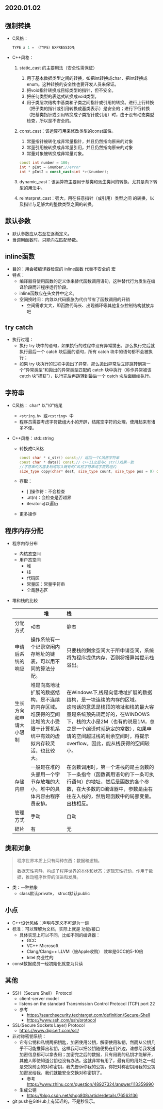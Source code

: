 ## 2020.01.02

## 强制转换

+ C风格：

  ```c++ 
  TYPE a 1 = （TYPE）EXPRESSION;
  ```

+ C++风格：

  1. static_cast 的主要用法（安全性需保证）

     1. 用于基本数据类型之间的转换，如把int转换成char，把int转换成enum。这种转换的安全性也要开发人员来保证。
     2. 把void指针转换成目标类型的指针，但不安全。
     3. 把任何类型的表达式转换成void类型。
     4. 用于类层次结构中基类和子类之间指针或引用的转换。进行上行转换（把子类的指针或引用转换成基类表示）是安全的；进行下行转换（把基类指针或引用转换成子类指针或引用）时，由于没有动态类型检查，所以是不安全的。

  2. const_cast：该运算符用来修改类型的const属性。

     1. 常量指针被转化成非常量指针，并且仍然指向原来的对象
     2. 常量引用被转换成非常量引用，并且仍然指向原来的对象
     3. 常量对象被转换成非常量对象。

     ```C++
     const int number = 100;
     int * pInt = &number;//error
     int * pInt2 = const_cast<int *>(&number);
     ```

  3. dynamic_cast：该运算符主要用于基类和派生类间的转换，尤其是向下转型的用法中。

  4. reinterpret_cast：强大。用在任意指针（或引用）类型之间
     的转换，以及指针与足够大的整数类型之间的转换。

## 默认参数

+ 默认参数应从右至左逐渐定义。
+ 当调用函数时，只能向左匹配参数。

## inline函数

+ 目的：用会被编译器检查的 inline函数 代替不安全的 宏
+ 特点：
  + 编译器将使用函数的定义体来替代函数调用语句，这种替代行为发生在编译阶段而非程序运行阶段。
  + inline函数应在头文件中定义。
  + 空间换时间：内敛以代码膨胀为代价节省了函数调用的开销
    + 空间需求太大，即函数代码长、出现循环等其他复杂控制结构就放弃吧

## try catch

+ 执行过程：
  + 执行 try 块中的语句，如果执行的过程中没有异常拋出，那么执行完后就执行最后一个 catch 块后面的语句，所有 catch 块中的语句都不会被执行；
  + 如果 try 块执行的过程中拋出了异常，那么拋出异常后立即跳转到第一个“异常类型”和拋出的异常类型匹配的 catch 块中执行（称作异常被该 catch 块“捕获”），执行完后再跳转到最后一个 catch 块后面继续执行。

## 字符串

+ C风格： char*  以"\0"结尾

  + ``<string.h> ``或```<cstring> ```中
  + 程序员需要考虑字符数组大小的开辟，结尾空字符的处理，使用起来有诸多不便。

+ C++风格：std::string

  + 转换成C风格

    ```C++
    const char * c_str() const;// 返回一个C风格字符串
    const char * data() const;// c++11之后与c_str()效果一致
    //字符串的内容复制或写入既有的C风格字符串或字符数组内
    size_type copy(char* dest, size_type count, size_type pos = 0) const;
    ```

  + 存取：

    + [ ]操作符：不会检查
    + .at(n)：会检查是否越界
    + iterator可以遍历

  + 更多操作

## 程序内存分配

+ 程序内存分布

  + 内核态空间
  + 用户态空间
    + 堆
    + 栈
    + 代码区
    + 常量区：常量字符串
    + 全局静态区

+ 堆和栈的比较

  |                        | 堆                                                           | 栈                                                           |
  | :--------------------- | ------------------------------------------------------------ | :----------------------------------------------------------- |
  | 分配方式               | 动态                                                         | 静态                                                         |
  | 申请后系统的响应       | 操作系统有一个记录空闲内存地址的链表，可以用不同的算法分配。 | 只要栈的剩余空间大于所申请空间，系统将为程序提供内存，否则将报异常提示栈溢出。 |
  | 生长方向和申请大小限制 | 堆是向高地址扩展的数据结构，是不连续的内存区域。<br />堆获得的空间比堆的大小受限于计算机系统中有效的虚拟内存较灵活，也比较大。 | 在Windows下,栈是向低地址扩展的数据结构，是一块连续的内存的区域。<br />这句话的意思是栈顶的地址和栈的最大容量是系统预先规定好的，在WINDOWS下，栈的大小是2M（也有的说是1M，总之是一个编译时就确定的常数），如果申请的空间超过栈的剩余空间时，将提示overflow。因此，能从栈获得的空间较小。 |
  | 存储内容               | 一般是在堆的头部用一个字节存放堆的大小。堆中的具体内容由程序员安排。 | 在函数调用时，第一个进栈的是主函数的下一条指令（函数调用语句的下一条可执行语句）的地址，然后是函数的各个参数，在大多数的C编译器中，参数是由右往左入栈的，然后是函数中的局部变量。出栈相反。 |
  | 管理方式               | 手动                                                         | 自动                                                         |
  | 碎片                   | 有                                                           | 无                                                           |

  

## 类和对象

> 程序世界本质上只有两种东西：数据和逻辑。
>
> 数据天性喜静，构成了程序世界的本体和状态；逻辑天性好动，作用于数据，推动程序世界的演进和发展。

+ 类：一种抽象
  + class默认private， struct默认public



## 小点

+ C++设计风格：声明与定义不可混为一谈
+ 标准：可以理解为文档，实际上就是 功能/接口
  + 具体实现上可以不同，比如不同的编译器：
    + GCC
    + VC++  Microsoft
    + Clang/Clang++     LLVM（被Apple收购）   效率是GCC的5-10倍
    + Intel 商业性的
+ const数据成员一经初始化就变为只读



## 其他

+ SSH（Secure Shell） Protocol
  +  client-server model
  + listens on the standard Transmission Control Protocol (TCP) port 22
  + 参考 
    + https://searchsecurity.techtarget.com/definition/Secure-Shell
    + https://www.ssh.com/ssh/protocol
+ SSL(Secure Sockets Layer) Protocol
  + https://www.digicert.com/ssl/
+ 非对称密钥系统：
  + 它有公钥和私钥两把钥匙，加密使用公钥，解密使用私钥，然而从公钥几乎不可能推算出私钥，这样我可以把公钥随便扔在们外边，谁想给我发送加密信息都可以拿去用；加密完之后的数据，只有用我的私钥才能解开，其他人即使知道公钥也没有办法。这就非常有用了，最有用的用处之一就是交换前面的对称密钥，我先告诉你我的公钥，你把对称密钥用我的公钥加密发给我，我们就能安全交换对称密钥了。
    + 参考  https://www.zhihu.com/question/48927324/answer/113359990
  + 生成公钥
    + https://blog.csdn.net/shog808/article/details/76563136
+ git push在GitHub上有延迟的，不是秒显示。

